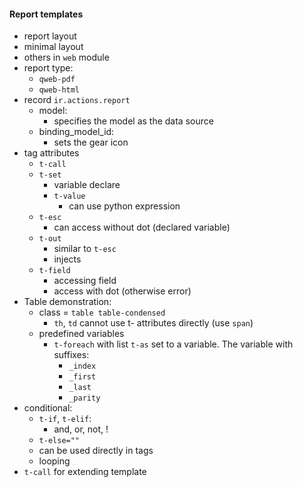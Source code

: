 #### Report templates
- report layout
- minimal layout
- others in `web` module
- report type:
	- `qweb-pdf`
	- `qweb-html`
- record `ir.actions.report` 
	- model:
		- specifies the model as the data source
	- binding_model_id:
		- sets the gear icon
- tag attributes
	- `t-call`
	- `t-set`
		- variable declare
		- `t-value`
			- can use python expression
	- `t-esc`
		- can access without dot (declared variable)
	- `t-out`
		- similar to `t-esc`
		- injects
	- `t-field`
		- accessing field
		- access with dot (otherwise error)
- Table demonstration:
	- class = `table table-condensed`
		- `th`, `td` cannot use t- attributes directly (use `span`)
	- predefined variables
		- `t-foreach` with list `t-as` set to a variable. The variable with suffixes:
			- `_index`
			- `_first`
			- `_last`
			- `_parity`
- conditional:
	- `t-if`, `t-elif`:
		- and, or, not, !
	- `t-else=""`
	- can be used directly in tags
	- looping
- `t-call` for extending template
